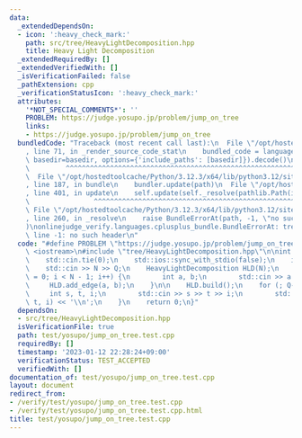 ```yaml
---
data:
  _extendedDependsOn:
  - icon: ':heavy_check_mark:'
    path: src/tree/HeavyLightDecomposition.hpp
    title: Heavy Light Decomposition
  _extendedRequiredBy: []
  _extendedVerifiedWith: []
  _isVerificationFailed: false
  _pathExtension: cpp
  _verificationStatusIcon: ':heavy_check_mark:'
  attributes:
    '*NOT_SPECIAL_COMMENTS*': ''
    PROBLEM: https://judge.yosupo.jp/problem/jump_on_tree
    links:
    - https://judge.yosupo.jp/problem/jump_on_tree
  bundledCode: "Traceback (most recent call last):\n  File \"/opt/hostedtoolcache/Python/3.12.3/x64/lib/python3.12/site-packages/onlinejudge_verify/documentation/build.py\"\
    , line 71, in _render_source_code_stat\n    bundled_code = language.bundle(stat.path,\
    \ basedir=basedir, options={'include_paths': [basedir]}).decode()\n          \
    \         ^^^^^^^^^^^^^^^^^^^^^^^^^^^^^^^^^^^^^^^^^^^^^^^^^^^^^^^^^^^^^^^^^^^^^^^^^^^^^^^^^\n\
    \  File \"/opt/hostedtoolcache/Python/3.12.3/x64/lib/python3.12/site-packages/onlinejudge_verify/languages/cplusplus.py\"\
    , line 187, in bundle\n    bundler.update(path)\n  File \"/opt/hostedtoolcache/Python/3.12.3/x64/lib/python3.12/site-packages/onlinejudge_verify/languages/cplusplus_bundle.py\"\
    , line 401, in update\n    self.update(self._resolve(pathlib.Path(included), included_from=path))\n\
    \                ^^^^^^^^^^^^^^^^^^^^^^^^^^^^^^^^^^^^^^^^^^^^^^^^^^^^^^^^^\n \
    \ File \"/opt/hostedtoolcache/Python/3.12.3/x64/lib/python3.12/site-packages/onlinejudge_verify/languages/cplusplus_bundle.py\"\
    , line 260, in _resolve\n    raise BundleErrorAt(path, -1, \"no such header\"\
    )\nonlinejudge_verify.languages.cplusplus_bundle.BundleErrorAt: tree/HeavyLightDecomposition.hpp:\
    \ line -1: no such header\n"
  code: "#define PROBLEM \"https://judge.yosupo.jp/problem/jump_on_tree\"\n\n#include\
    \ <iostream>\n#include \"tree/HeavyLightDecomposition.hpp\"\n\nint main() {\n\
    \    std::cin.tie(0);\n    std::ios::sync_with_stdio(false);\n    int N, Q;\n\
    \    std::cin >> N >> Q;\n    HeavyLightDecomposition HLD(N);\n    for (int i\
    \ = 0; i < N - 1; i++) {\n        int a, b;\n        std::cin >> a >> b;\n   \
    \     HLD.add_edge(a, b);\n    }\n\n    HLD.build();\n    for (; Q--;) {\n   \
    \     int s, t, i;\n        std::cin >> s >> t >> i;\n        std::cout << HLD.jump(s,\
    \ t, i) << '\\n';\n    }\n    return 0;\n}"
  dependsOn:
  - src/tree/HeavyLightDecomposition.hpp
  isVerificationFile: true
  path: test/yosupo/jump_on_tree.test.cpp
  requiredBy: []
  timestamp: '2023-01-12 22:28:24+09:00'
  verificationStatus: TEST_ACCEPTED
  verifiedWith: []
documentation_of: test/yosupo/jump_on_tree.test.cpp
layout: document
redirect_from:
- /verify/test/yosupo/jump_on_tree.test.cpp
- /verify/test/yosupo/jump_on_tree.test.cpp.html
title: test/yosupo/jump_on_tree.test.cpp
---
```

